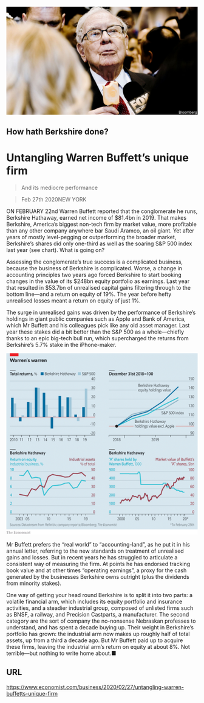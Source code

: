 ![](./images/20200229_WBP502.jpg)

## How hath Berkshire done?

# Untangling Warren Buffett’s unique firm

> And its mediocre performance

> Feb 27th 2020NEW YORK

ON FEBRUARY 22nd Warren Buffett reported that the conglomerate he runs, Berkshire Hathaway, earned net income of $81.4bn in 2019. That makes Berkshire, America’s biggest non-tech firm by market value, more profitable than any other company anywhere bar Saudi Aramco, an oil giant. Yet after years of mostly level-pegging or outperforming the broader market, Berkshire’s shares did only one-third as well as the soaring S&P 500 index last year (see chart). What is going on?

Assessing the conglomerate’s true success is a complicated business, because the business of Berkshire is complicated. Worse, a change in accounting principles two years ago forced Berkshire to start booking changes in the value of its $248bn equity portfolio as earnings. Last year that resulted in $53.7bn of unrealised capital gains filtering through to the bottom line—and a return on equity of 19%. The year before hefty unrealised losses meant a return on equity of just 1%.

The surge in unrealised gains was driven by the performance of Berkshire’s holdings in giant public companies such as Apple and Bank of America, which Mr Buffett and his colleagues pick like any old asset manager. Last year these stakes did a bit better than the S&P 500 as a whole—chiefly thanks to an epic big-tech bull run, which supercharged the returns from Berkshire’s 5.7% stake in the iPhone-maker.



![](./images/20200229_WBC394.png)

Mr Buffett prefers the “real world” to “accounting-land”, as he put it in his annual letter, referring to the new standards on treatment of unrealised gains and losses. But in recent years he has struggled to articulate a consistent way of measuring the firm. At points he has endorsed tracking book value and at other times “operating earnings”, a proxy for the cash generated by the businesses Berkshire owns outright (plus the dividends from minority stakes).

One way of getting your head round Berkshire is to split it into two parts: a volatile financial arm, which includes its equity portfolio and insurance activities, and a steadier industrial group, composed of unlisted firms such as BNSF, a railway, and Precision Castparts, a manufacturer. The second category are the sort of company the no-nonsense Nebraskan professes to understand, and has spent a decade buying up. Their weight in Berkshire’s portfolio has grown: the industrial arm now makes up roughly half of total assets, up from a third a decade ago. But Mr Buffett paid up to acquire these firms, leaving the industrial arm’s return on equity at about 8%. Not terrible—but nothing to write home about.■

## URL

https://www.economist.com/business/2020/02/27/untangling-warren-buffetts-unique-firm
